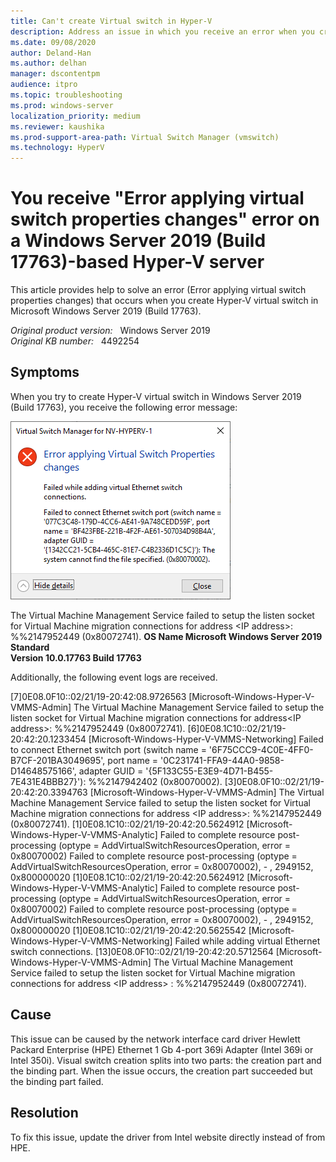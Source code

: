 ```yaml
---
title: Can't create Virtual switch in Hyper-V
description: Address an issue in which you receive an error when you create Hyper-V virtual switch in Windows Server 2019 (Build 17763).
ms.date: 09/08/2020
author: Deland-Han
ms.author: delhan
manager: dscontentpm
audience: itpro
ms.topic: troubleshooting
ms.prod: windows-server
localization_priority: medium
ms.reviewer: kaushika
ms.prod-support-area-path: Virtual Switch Manager (vmswitch)
ms.technology: HyperV
---
```

# You receive "Error applying virtual switch properties changes" error on a Windows Server 2019 (Build 17763)-based Hyper-V server

This article provides help to solve an error (Error applying virtual switch properties changes) that occurs when you create Hyper-V virtual switch in Microsoft Windows Server 2019 (Build 17763).

_Original product version:_ &nbsp; Windows Server 2019  
_Original KB number:_ &nbsp; 4492254

## Symptoms

When you try to create Hyper-V virtual switch in Windows Server 2019 (Build 17763), you receive the following error message:

![Screenshot of error message](./media/error-applying-virtual-switch-properties-changes/error-message-dialog-box.png)  

The Virtual Machine Management Service failed to setup the listen socket for Virtual Machine migration connections for address \<IP address>: %%2147952449 (0x80072741). 
 **OS Name Microsoft Windows Server 2019 Standard**  
 **Version 10.0.17763 Build 17763**  

Additionally, the following event logs are received.

 [7]0E08.0F10::02/21/19-20:42:08.9726563 [Microsoft-Windows-Hyper-V-VMMS-Admin] The Virtual Machine Management Service failed to setup the listen socket for Virtual Machine migration connections for address\<IP address>: %%2147952449 (0x80072741). 
 [6]0E08.1C10::02/21/19-20:42:20.1233454 [Microsoft-Windows-Hyper-V-VMMS-Networking] Failed to connect Ethernet switch port (switch name = '6F75CCC9-4C0E-4FF0-B7CF-201BA3049695', port name = '0C231741-FFA9-44A0-9858-D14648575166', adapter GUID = '{5F133C55-E3E9-4D71-B455-7E431E4BBB27}'): %%2147942402 (0x80070002). 
 [3]0E08.0F10::02/21/19-20:42:20.3394763 [Microsoft-Windows-Hyper-V-VMMS-Admin] The Virtual Machine Management Service failed to setup the listen socket for Virtual Machine migration connections for address \<IP address>: %%2147952449 (0x80072741). 
 [1]0E08.1C10::02/21/19-20:42:20.5624912 [Microsoft-Windows-Hyper-V-VMMS-Analytic] Failed to complete resource post-processing (optype = AddVirtualSwitchResourcesOperation, error = 0x80070002) Failed to complete resource post-processing (optype = AddVirtualSwitchResourcesOperation, error = 0x80070002), - , 2949152, 0x800000020 
 [1]0E08.1C10::02/21/19-20:42:20.5624912 [Microsoft-Windows-Hyper-V-VMMS-Analytic] Failed to complete resource post-processing (optype = AddVirtualSwitchResourcesOperation, error = 0x80070002) Failed to complete resource post-processing (optype = AddVirtualSwitchResourcesOperation, error = 0x80070002), - , 2949152, 0x800000020 
 [1]0E08.1C10::02/21/19-20:42:20.5625542 [Microsoft-Windows-Hyper-V-VMMS-Networking] Failed while adding virtual Ethernet switch connections. 
 [13]0E08.0F10::02/21/19-20:42:20.5712564 [Microsoft-Windows-Hyper-V-VMMS-Admin] The Virtual Machine Management Service failed to setup the listen socket for Virtual Machine migration connections for address \<IP address> : %%2147952449 (0x80072741). 

## Cause

This issue can be caused by the network interface card driver Hewlett Packard Enterprise (HPE) Ethernet 1 Gb 4-port 369i Adapter (Intel 369i or Intel 350i).
 Visual switch creation splits into two parts: the creation part and the binding part. When the issue occurs, the creation part succeeded but the binding part failed. 

## Resolution

To fix this issue, update the driver from Intel website directly instead of from HPE.
